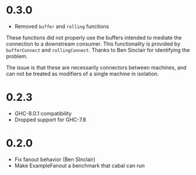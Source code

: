 # 0.3.0

- Removed `buffer` and `rolling` functions

These functions did not properly use the buffers intended to mediate
the connection to a downstream consumer. This functionality is
provided by `bufferConnect` and `rollingConnect`. Thanks to Ben
Sinclair for identifying the problem.

The issue is that these are necessarily connectors between machines,
and can not be treated as modifiers of a single machine in isolation.

# 0.2.3

- GHC-8.0.1 compatibility
- Dropped support for GHC-7.8

# 0.2.0

- Fix fanout behavior (Ben SInclair)
- Make ExampleFanout a benchmark that cabal can run
